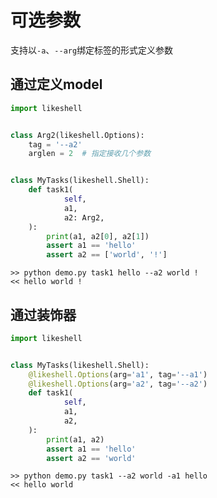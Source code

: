 # 可选参数

支持以`-a`、`--arg`绑定标签的形式定义参数


## 通过定义model

```python
import likeshell


class Arg2(likeshell.Options):
    tag = '--a2'
    arglen = 2  # 指定接收几个参数


class MyTasks(likeshell.Shell):
    def task1(
            self,
            a1,
            a2: Arg2,
    ):
        print(a1, a2[0], a2[1])
        assert a1 == 'hello'
        assert a2 == ['world', '!']
```

```shell script
>> python demo.py task1 hello --a2 world !
<< hello world !
```


## 通过装饰器

```python
import likeshell


class MyTasks(likeshell.Shell):
    @likeshell.Options(arg='a1', tag='--a1')
    @likeshell.Options(arg='a2', tag='--a2')
    def task1(
            self,
            a1,
            a2,
    ):
        print(a1, a2)
        assert a1 == 'hello'
        assert a2 == 'world'
```


```shell script
>> python demo.py task1 --a2 world -a1 hello
<< hello world
```
